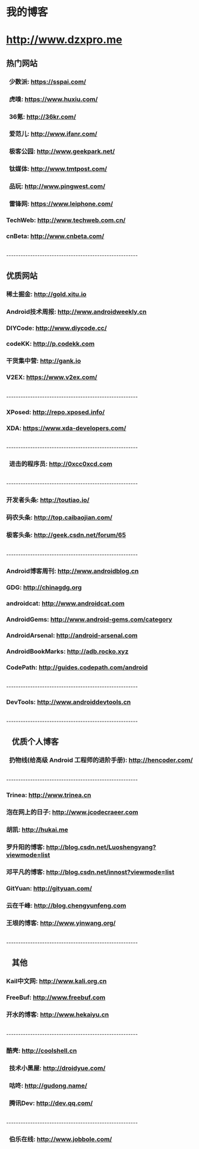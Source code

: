 # 我的博客

# http://www.dzxpro.me

## 热门网站

###   少数派: https://sspai.com/
###   虎嗅: https://www.huxiu.com/
###   36氪: http://36kr.com/
###   爱范儿: http://www.ifanr.com/
###   极客公园: http://www.geekpark.net/
###   钛媒体: http://www.tmtpost.com/
###   品玩: http://www.pingwest.com/
###   雷锋网: https://www.leiphone.com/

###   TechWeb: http://www.techweb.com.cn/
###   cnBeta: http://www.cnbeta.com/


</br>
-------------------------------------------------------

## 优质网站

###   稀土掘金: http://gold.xitu.io
###   Android技术周报: http://www.androidweekly.cn
###   DIYCode: http://www.diycode.cc/
###   codeKK: http://p.codekk.com
###   干货集中营: http://gank.io
###   V2EX: https://www.v2ex.com/  


</br>
-------------------------------------------------------

###   XPosed: http://repo.xposed.info/
###   XDA: https://www.xda-developers.com/  

</br>
-------------------------------------------------------

###   进击的程序员: http://0xcc0xcd.com

</br>
-------------------------------------------------------
  
###   开发者头条: http://toutiao.io/
###   码农头条: http://top.caibaojian.com/
###   极客头条: http://geek.csdn.net/forum/65  

</br>
-------------------------------------------------------

###   Android博客周刊: http://www.androidblog.cn          
###   GDG: http://chinagdg.org
###   androidcat: http://www.androidcat.com          
###   AndroidGems: http://www.android-gems.com/category
###   AndroidArsenal: http://android-arsenal.com
###   AndroidBookMarks: http://adb.rocko.xyz
###   CodePath: http://guides.codepath.com/android  

</br>
-------------------------------------------------------

###   DevTools: http://www.androiddevtools.cn  

</br>
-------------------------------------------------------

##    优质个人博客

###   扔物线(给高级 Android 工程师的进阶手册): http://hencoder.com/  

</br>
-------------------------------------------------------

###   Trinea: http://www.trinea.cn
###   泡在网上的日子: http://www.jcodecraeer.com
###   胡凯: http://hukai.me
###   罗升阳的博客: http://blog.csdn.net/Luoshengyang?viewmode=list
###   邓平凡的博客: http://blog.csdn.net/innost?viewmode=list
###   GitYuan: http://gityuan.com/
###   云在千峰: http://blog.chengyunfeng.com
###   王垠的博客: http://www.yinwang.org/  

</br>
-------------------------------------------------------

##    其他

###   Kail中文网: http://www.kali.org.cn
###   FreeBuf: http://www.freebuf.com
###   开水的博客: http://www.hekaiyu.cn       

</br>
-------------------------------------------------------

###   酷壳: http://coolshell.cn          

###   技术小黑屋: http://droidyue.com/
###   咕咚: http://gudong.name/

###   腾讯Dev: http://dev.qq.com/

</br>
-------------------------------------------------------

###   伯乐在线: http://www.jobbole.com/
